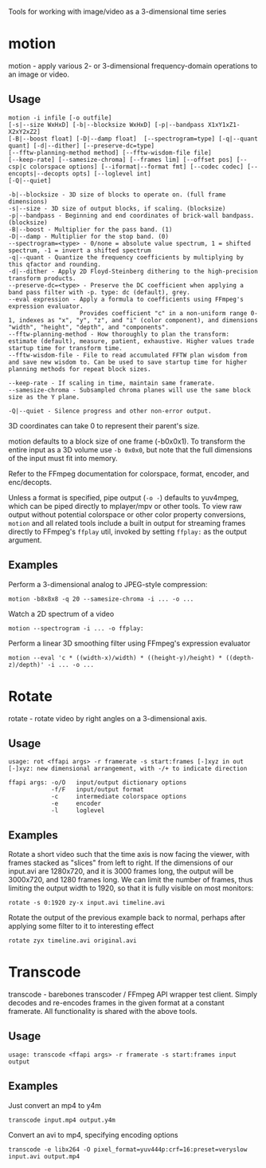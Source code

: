 Tools for working with image/video as a 3-dimensional time series

# motion
motion - apply various 2- or 3-dimensional frequency-domain operations to an image or video.

## Usage

	motion -i infile [-o outfile]
	[-s|--size WxHxD] [-b|--blocksize WxHxD] [-p|--bandpass X1xY1xZ1-X2xY2xZ2]
	[-B|--boost float] [-D|--damp float]  [--spectrogram=type] [-q|--quant quant] [-d|--dither] [--preserve-dc=type]
	[--fftw-planning-method method] [--fftw-wisdom-file file]
	[--keep-rate] [--samesize-chroma] [--frames lim] [--offset pos] [--csp|c colorspace options] [--iformat|--format fmt] [--codec codec] [--encopts|--decopts opts] [--loglevel int]
	[-Q|--quiet]

	-b|--blocksize - 3D size of blocks to operate on. (full frame dimensions)
	-s|--size - 3D size of output blocks, if scaling. (blocksize)
	-p|--bandpass - Beginning and end coordinates of brick-wall bandpass. (blocksize)
	-B|--boost - Multiplier for the pass band. (1)
	-D|--damp - Multiplier for the stop band. (0)
	--spectrogram=<type> - 0/none = absolute value spectrum, 1 = shifted spectrum, -1 = invert a shifted spectrum
	-q|--quant - Quantize the frequency coefficients by multiplying by this qfactor and rounding.
	-d|--dither - Apply 2D Floyd-Steinberg dithering to the high-precision transform products.
	--preserve-dc=<type> - Preserve the DC coefficient when applying a band pass filter with -p. type: dc (default), grey.
	--eval expression - Apply a formula to coefficients using FFmpeg's expression evaluator.
	                    Provides coefficient "c" in a non-uniform range 0-1, indexes as "x", "y", "z", and "i" (color component), and dimensions "width", "height", "depth", and "components".
	--fftw-planning-method - How thoroughly to plan the transform: estimate (default), measure, patient, exhaustive. Higher values trade startup time for transform time.
	--fftw-wisdom-file - File to read accumulated FFTW plan wisdom from and save new wisdom to. Can be used to save startup time for higher planning methods for repeat block sizes.

	--keep-rate - If scaling in time, maintain same framerate.
	--samesize-chroma - Subsampled chroma planes will use the same block size as the Y plane.

	-Q|--quiet - Silence progress and other non-error output.

3D coordinates can take 0 to represent their parent's size.

motion defaults to a block size of one frame (-b0x0x1). To transform the entire input as a 3D volume use `-b 0x0x0`, but note that the full dimensions of the input must fit into memory.

Refer to the FFmpeg documentation for colorspace, format, encoder, and enc/decopts.

Unless a format is specified, pipe output (`-o -`) defaults to yuv4mpeg, which can be piped directly to mplayer/mpv or other tools. To view raw output without potential colorspace or other color property conversions, `motion` and all related tools include a built in output for streaming frames directly to FFmpeg's `ffplay` util, invoked by setting `ffplay:` as the output argument.

## Examples

Perform a 3-dimensional analog to JPEG-style compression:
	
	motion -b8x8x8 -q 20 --samesize-chroma -i ... -o ...

Watch a 2D spectrum of a video

	motion --spectrogram -i ... -o ffplay:

Perform a linear 3D smoothing filter using FFmpeg's expression evaluator

	motion --eval 'c * ((width-x)/width) * ((height-y)/height) * ((depth-z)/depth)' -i ... -o ...


# Rotate
rotate - rotate video by right angles on a 3-dimensional axis.

## Usage

	usage: rot <ffapi args> -r framerate -s start:frames [-]xyz in out
	[-]xyz: new dimensional arrangement, with -/+ to indicate direction

	ffapi args: -o/O   input/output dictionary options
	            -f/F   input/output format
	            -c     intermediate colorspace options
	            -e     encoder
	            -l     loglevel

## Examples
Rotate a short video such that the time axis is now facing the viewer, with frames stacked as "slices" from left to right. If the dimensions of our input.avi are 1280x720, and it is 3000 frames long, the output will be 3000x720, and 1280 frames long. We can limit the number of frames, thus limiting the output width to 1920, so that it is fully visible on most monitors:

	rotate -s 0:1920 zy-x input.avi timeline.avi

Rotate the output of the previous example back to normal, perhaps after applying some filter to it to interesting effect

	rotate zyx timeline.avi original.avi

# Transcode
transcode - barebones transcoder / FFmpeg API wrapper test client. Simply decodes and re-encodes frames in the given format at a constant framerate. All functionality is shared with the above tools.

## Usage

	usage: transcode <ffapi args> -r framerate -s start:frames input output

## Examples
Just convert an mp4 to y4m

	transcode input.mp4 output.y4m

Convert an avi to mp4, specifying encoding options

	transcode -e libx264 -O pixel_format=yuv444p:crf=16:preset=veryslow input.avi output.mp4